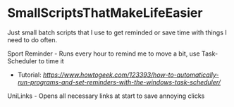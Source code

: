 # SmallScriptsThatMakeLifeEasier
Just small batch scripts that I use to get reminded or save time with things I need to do often.

Sport Reminder - Runs every hour to remind me to move a bit, use Task-Scheduler to time it
* Tutorial: *https://www.howtogeek.com/123393/how-to-automatically-run-programs-and-set-reminders-with-the-windows-task-scheduler/*

UniLinks - Opens all necessary links at start to save annoying clicks
